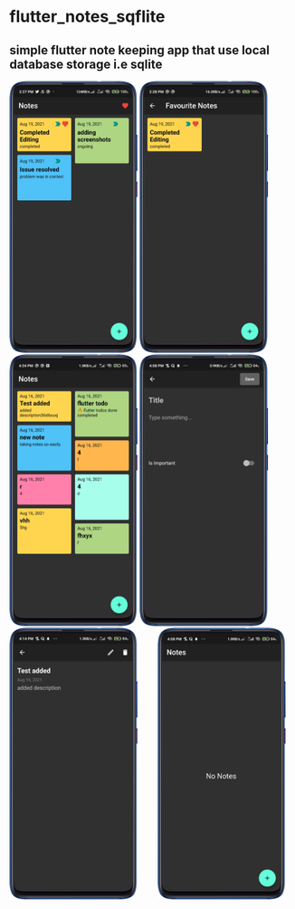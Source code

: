 # flutter_notes_sqflite

## simple flutter note keeping app that use local database storage i.e sqlite

<p align="left">
  <img src="/screenshots/home_fav.png"  height="480">
  <img src="/screenshots/fav_page.png"  height="480">
  <img src="/screenshots/home.png"  height="480">
  <img src="/screenshots/add.png"  height="480">   &nbsp; &nbsp; &nbsp;  &nbsp; 
  <img src="/screenshots/detail.png"  height="480">   &nbsp; &nbsp; &nbsp;  &nbsp;
  <img src="/screenshots/empty_home.png"  height="480">  &nbsp; &nbsp; &nbsp;  &nbsp;
</p>